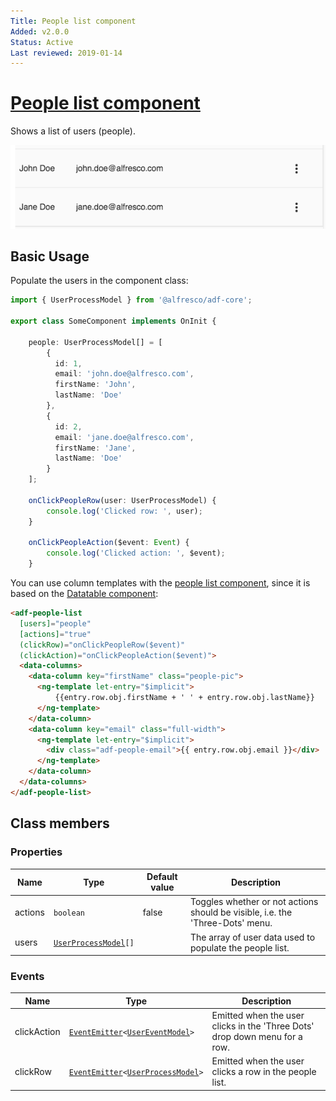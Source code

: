 ```yaml
---
Title: People list component
Added: v2.0.0
Status: Active
Last reviewed: 2019-01-14
---
```


# [People list component](../../../lib/process-services/src/lib/people/components/people-list/people-list.component.ts "Defined in people-list.component.ts")

Shows a list of users (people).

![ADF People List](../../docassets/images/adf-people-list.png)

## Basic Usage

Populate the users in the component class:

```ts
import { UserProcessModel } from '@alfresco/adf-core';

export class SomeComponent implements OnInit {

    people: UserProcessModel[] = [
        {
          id: 1,
          email: 'john.doe@alfresco.com',
          firstName: 'John',
          lastName: 'Doe'
        },
        {
          id: 2,
          email: 'jane.doe@alfresco.com',
          firstName: 'Jane',
          lastName: 'Doe'
        }
    ];
    
    onClickPeopleRow(user: UserProcessModel) {
        console.log('Clicked row: ', user);
    }
    
    onClickPeopleAction($event: Event) {
        console.log('Clicked action: ', $event);
    }
```

You can use column templates with the [people list component](people-list.component.md), since it is based on the
[Datatable component](../../core/components/datatable.component.md):

<!-- {% raw %} -->

```html
<adf-people-list
  [users]="people"
  [actions]="true"
  (clickRow)="onClickPeopleRow($event)"
  (clickAction)="onClickPeopleAction($event)">
  <data-columns>
    <data-column key="firstName" class="people-pic">
      <ng-template let-entry="$implicit">
          {{entry.row.obj.firstName + ' ' + entry.row.obj.lastName}}
      </ng-template>
    </data-column>
    <data-column key="email" class="full-width">
      <ng-template let-entry="$implicit">
        <div class="adf-people-email">{{ entry.row.obj.email }}</div>
      </ng-template>
    </data-column>
  </data-columns>
</adf-people-list>
```

<!-- {% endraw %} -->

## Class members

### Properties

| Name    | Type                                                              | Default value | Description                                                                   |
| ------- | ----------------------------------------------------------------- | ------------- | ----------------------------------------------------------------------------- |
| actions | `boolean`                                                         | false         | Toggles whether or not actions should be visible, i.e. the 'Three-Dots' menu. |
| users   | [`UserProcessModel`](../../core/models/user-process.model.md)`[]` |               | The array of user data used to populate the people list.                      |

### Events

| Name        | Type                                                                                                                                                           | Description                                                                |
| ----------- | -------------------------------------------------------------------------------------------------------------------------------------------------------------- | -------------------------------------------------------------------------- |
| clickAction | [`EventEmitter`](https://angular.io/api/core/EventEmitter)`<`[`UserEventModel`](../../../lib/process-services/src/lib/task-list/models/user-event.model.ts)`>` | Emitted when the user clicks in the 'Three Dots' drop down menu for a row. |
| clickRow    | [`EventEmitter`](https://angular.io/api/core/EventEmitter)`<`[`UserProcessModel`](../../core/models/user-process.model.md)`>`                                  | Emitted when the user clicks a row in the people list.                     |
